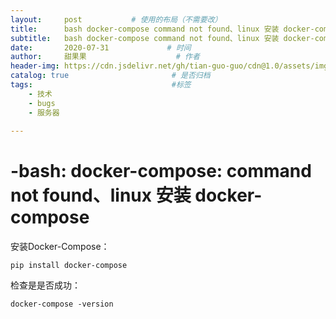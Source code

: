 ```yaml
---
layout:     post           # 使用的布局（不需要改）
title:      bash docker-compose command not found、linux 安装 docker-compose
subtitle:   bash docker-compose command not found、linux 安装 docker-compose  #副标题
date:       2020-07-31             # 时间
author:     甜果果                    # 作者
header-img: https://cdn.jsdelivr.net/gh/tian-guo-guo/cdn@1.0/assets/img/post-bg-debug.png    #背景图片
catalog: true                       # 是否归档
tags:                               #标签
    - 技术
    - bugs
    - 服务器
 
---
```


# -bash: docker-compose: command not found、linux 安装 docker-compose

安装Docker-Compose：

```
pip install docker-compose
```

检查是是否成功：

```
docker-compose -version
```